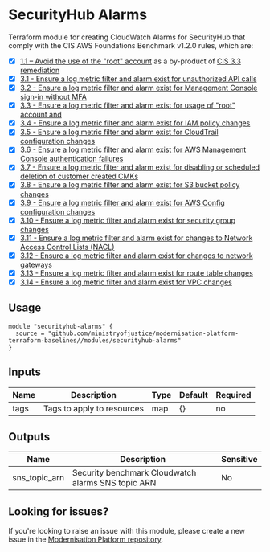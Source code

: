 # SecurityHub Alarms

Terraform module for creating CloudWatch Alarms for SecurityHub that comply with the CIS AWS Foundations Benchmark v1.2.0 rules, which are:

- [x] [1.1 – Avoid the use of the "root" account](https://docs.aws.amazon.com/securityhub/latest/userguide/securityhub-cis-controls.html#cis-1.1-remediation) as a by-product of [CIS 3.3 remediation](https://docs.aws.amazon.com/securityhub/latest/userguide/securityhub-cis-controls.html/cis-3.3-remediation)
- [x] [3.1 - Ensure a log metric filter and alarm exist for unauthorized API calls](https://docs.aws.amazon.com/securityhub/latest/userguide/securityhub-cis-controls.html/cis-3.1-remediation)
- [x] [3.2 - Ensure a log metric filter and alarm exist for Management Console sign-in without MFA](https://docs.aws.amazon.com/securityhub/latest/userguide/securityhub-cis-controls.html/cis-3.2-remediation)
- [x] [3.3 - Ensure a log metric filter and alarm exist for usage of "root" account and](https://docs.aws.amazon.com/securityhub/latest/userguide/securityhub-cis-controls.html/cis-3.3-remediation)
- [x] [3.4 - Ensure a log metric filter and alarm exist for IAM policy changes](https://docs.aws.amazon.com/securityhub/latest/userguide/securityhub-cis-controls.html/cis-3.4-remediation)
- [x] [3.5 - Ensure a log metric filter and alarm exist for CloudTrail configuration changes](https://docs.aws.amazon.com/securityhub/latest/userguide/securityhub-cis-controls.html/cis-3.5-remediation)
- [x] [3.6 - Ensure a log metric filter and alarm exist for AWS Management Console authentication failures](https://docs.aws.amazon.com/securityhub/latest/userguide/securityhub-cis-controls.html/cis-3.6-remediation)
- [x] [3.7 - Ensure a log metric filter and alarm exist for disabling or scheduled deletion of customer created CMKs](https://docs.aws.amazon.com/securityhub/latest/userguide/securityhub-cis-controls.html/cis-3.7-remediation)
- [x] [3.8 - Ensure a log metric filter and alarm exist for S3 bucket policy changes](https://docs.aws.amazon.com/securityhub/latest/userguide/securityhub-cis-controls.html/cis-3.8-remediation)
- [x] [3.9 - Ensure a log metric filter and alarm exist for AWS Config configuration changes](https://docs.aws.amazon.com/securityhub/latest/userguide/securityhub-cis-controls.html/cis-3.9-remediation)
- [x] [3.10  - Ensure a log metric filter and alarm exist for security group changes](https://docs.aws.amazon.com/securityhub/latest/userguide/securityhub-cis-controls.html/cis-3.10-remediation)
- [x] [3.11  - Ensure a log metric filter and alarm exist for changes to Network Access Control Lists (NACL)](https://docs.aws.amazon.com/securityhub/latest/userguide/securityhub-cis-controls.html/cis-3.11-remediation)
- [x] [3.12  - Ensure a log metric filter and alarm exist for changes to network gateways](https://docs.aws.amazon.com/securityhub/latest/userguide/securityhub-cis-controls.html/cis-3.12-remediation)
- [x] [3.13  - Ensure a log metric filter and alarm exist for route table changes](https://docs.aws.amazon.com/securityhub/latest/userguide/securityhub-cis-controls.html/cis-3.13-remediation)
- [x] [3.14  - Ensure a log metric filter and alarm exist for VPC changes](https://docs.aws.amazon.com/securityhub/latest/userguide/securityhub-cis-controls.html/cis-3.14-remediation)

## Usage

```
module "securityhub-alarms" {
  source = "github.com/ministryofjustice/modernisation-platform-terraform-baselines//modules/securityhub-alarms"
}
```

## Inputs
| Name | Description                | Type | Default | Required |
|------|----------------------------|------|---------|----------|
| tags | Tags to apply to resources | map  | {}      | no       |

## Outputs
| Name          | Description                                        | Sensitive |
|---------------|----------------------------------------------------|-----------|
| sns_topic_arn | Security benchmark Cloudwatch alarms SNS topic ARN | No        |

## Looking for issues?
If you're looking to raise an issue with this module, please create a new issue in the [Modernisation Platform repository](https://github.com/ministryofjustice/modernisation-platform/issues).
